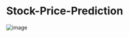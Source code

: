 # Stock-Price-Prediction
![image](https://github.com/user-attachments/assets/2e5c9978-2517-45da-9c1c-c8fa1db35371)
